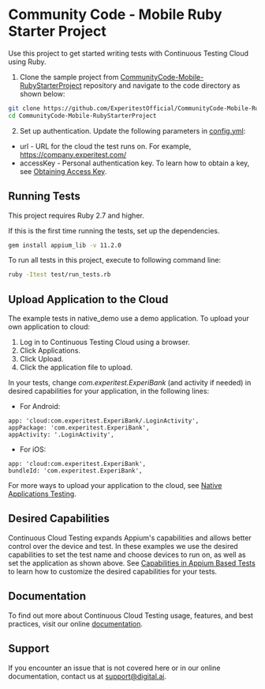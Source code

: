 # Community Code - Mobile Ruby Starter Project
Use this project to get started writing tests with Continuous Testing Cloud using Ruby.


1. Clone the sample project from [CommunityCode-Mobile-RubyStarterProject](https://github.com/ExperitestOfficial/CommunityCode-Mobile-RubyStarterProject) repository and navigate to the code directory as shown below:

```bash
git clone https://github.com/ExperitestOfficial/CommunityCode-Mobile-RubyStarterProject
cd CommunityCode-Mobile-RubyStarterProject
```
2. Set up authentication. Update the following parameters in [config.yml](config.yml):
* url - URL for the cloud the test runs on. For example, https://company.experitest.com/
* accessKey -  Personal authentication key. To learn how to obtain a key, see [Obtaining Access Key](https://docs.digital.ai/bundle/TE/page/obtaining_access_key.html).

## Running Tests
This project requires Ruby 2.7 and higher.

If this is the first time running the tests, set up the dependencies.
```bash
gem install appium_lib -v 11.2.0
```
To run all tests in this project, execute to following command line: 

```bash
ruby -Itest test/run_tests.rb
```

## Upload Application to the Cloud

The example tests in native_demo use a demo application.
To upload your own application to cloud:
1. Log in to Continuous Testing Cloud using a browser.
2. Click Applications.
3. Click Upload.
4. Click the application file to upload.

In your tests, change *com.experitest.ExperiBank* (and activity if needed) in desired capabilities for your application, in the following lines:

* For Android:
```
app: 'cloud:com.experitest.ExperiBank/.LoginActivity',
appPackage: 'com.experitest.ExperiBank',
appActivity: '.LoginActivity',
```
* For iOS:
```
app: 'cloud:com.experitest.ExperiBank',
bundleId: 'com.experitest.ExperiBank',
```
For more ways to upload your application to the cloud, see [Native Applications Testing](https://docs.digital.ai/bundle/TE/page/native_applications_testing.html).

## Desired Capabilities

Continuous Cloud Testing expands Appium's capabilities and allows better control over the device and test.
In these examples we use the desired capabilities to set the test name and choose devices to run on, as well as set the application as shown above.
See [Capabilities in Appium Based Tests](https://docs.digital.ai/bundle/TE/page/capabilties_in_appium_based_tests.html) to learn how to customize the desired capabilities for your tests.

## Documentation
To find out more about Continuous Cloud Testing usage, features, and best practices, visit our online [documentation](https://docs.digital.ai/bundle/TE/page/test_execution_home.html). 

## Support
If you encounter an issue that is not covered here or in our online documentation, contact us at [support@digital.ai](mailto:support@digital.ai).